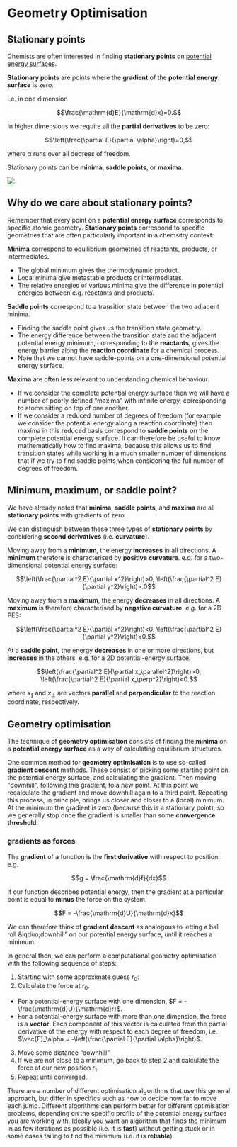 # Geometry Optimisation

## Stationary points

Chemists are often interested in finding **stationary points** on [potential energy surfaces](potential_energy_surfaces.md).

**Stationary points** are points where the **gradient** of the **potential energy surface** is zero.

i.e. in one dimension

$$\frac{\mathrm{d}E}{\mathrm{d}x}=0.$$

In higher dimensions we require all the **partial derivatives** to be zero:

$$\left(\frac{\partial E}{\partial \alpha}\right)=0,$$ 

where $\alpha$ runs over all degrees of freedom.

Stationary points can be **minima**, **saddle points**, or **maxima**.

![](figures/stationary_points.png)

## Why do we care about stationary points?

Remember that every point on a **potential energy surface** corresponds to specific atomic geometry. **Stationary points** correspond to specific geometries that are often particularly important in a chemsitry context:

**Minima** correspond to equilibrium geometries of reactants, products, or intermediates.
- The global minimum gives the thermodynamic product.
- Local minima give metastable products or intermediates.
- The relative energies of various minima give the difference in potential energies between e.g. reactants and products.

**Saddle points** correspond to a transition state between the two adjacent minima.
- Finding the saddle point gives us the transition state geometry.
- The energy difference between the transition state and the adjacent potential energy minimum, corresponding to the **reactants**, gives the energy barrier along the **reaction coordinate** for a chemical process.
- Note that we cannot have saddle-points on a one-dimensional potential energy surface.

**Maxima** are often less relevant to understanding chemical behaviour.
- If we consider the complete potential energy surface then we will have a number of poorly defined &ldquo;maxima&rdquo; with infinite energy, corresponding to atoms sitting on top of one another.
- If we consider a reduced number of degrees of freedom (for example we consider the potential energy along a reaction coordinate) then maxima in this reduced basis correspond to **saddle points** on the complete potential energy surface. It can therefore be useful to know mathematically how to find maxima, because this allows us to find transition states while working in a much smaller number of dimensions that if we try to find saddle points when considering the full number of degrees of freedom.

## Minimum, maximum, or saddle point?

We have already noted that **minima**, **saddle points**, and **maxima** are all **stationary points** with gradients of zero.

We can distinguish between these three types of **stationary points** by considering **second derivatives** (i.e. **curvature**).

Moving away from a **minimum**, the energy **increases** in all directions. A **minimum** therefore is characterised by **positive curvature**. e.g. for a two-dimensional potential energy surface:

$$\left(\frac{\partial^2 E}{\partial x^2}\right)>0, \left(\frac{\partial^2 E}{\partial y^2}\right)>.0$$

Moving away from a **maximum**, the energy **decreases** in all directions. A **maximum** is therefore characterised by **negative curvature**. e.g.  for a 2D PES:

$$\left(\frac{\partial^2 E}{\partial x^2}\right)<0, \left(\frac{\partial^2 E}{\partial y^2}\right)<0.$$

At a **saddle point**, the energy **decreases** in one or more directions, but **increases** in the others. e.g. for a 2D potential-energy surface:

$$\left(\frac{\partial^2 E}{\partial x_\parallel^2}\right)>0, \left(\frac{\partial^2 E}{\partial x_\perp^2}\right)<0.$$

where $x_\parallel$ and $x_\perp$ are vectors **parallel** and **perpendicular** to the reaction coordinate, respectively.

## Geometry optimisation

The technique of **geometry optimisation** consists of finding the **minima** on a **potential energy surface** as a way of calculating equilibrium structures.

One common method for **geometry optimisation** is to use so-called **gradient descent** methods. These consist of picking some starting point on the potential energy surface, and calculating the gradient. Then moving "downhill", following this gradient, to a new point. At this point we recalculate the gradient and move downhill again to a third point. Repeating this process, in principle, brings us closer and closer to a (local) minimum. At the minimum the gradient is zero (because this is a stationary point), so we generally stop once the gradient is smaller than some **convergence threshold**.

### gradients as forces

The **gradient** of a function is the **first derivative** with respect to position. e.g. 

$$g = \frac{\mathrm{d}f}{dx}$$

If our function describes potential energy, then the gradient at a particular point is equal to **minus** the force on the system.

$$F = -\frac{\mathrm{d}U}{\mathrm{d}x}$$ 

We can therefore think of **gradient descent** as analogous to letting a ball roll &lqduo;downhill&rdquo; on our potential energy surface, until it reaches a minimum.

In general then, we can perform a computational geometry optimisation with the following sequence of steps:

1. Starting with some approximate guess $r_0$:
2. Calculate the force at $r_0$. 
  - For a potential-energy surface with one dimension, $F = -\frac{\mathrm{d}U}{\mathrm{d}r}$.
  - For a potential-energy surface with more than one dimension, the force is a **vector**. Each component of this vector is calculated from the partial derivative of the energy with respect to each degree of freedom, i.e. $\vec{F}_\alpha = -\left(\frac{\partial E}{\partial \alpha}\right)$.
3. Move some distance &ldquo;downhill&rdquo;.
4. If we are not close to a minimum, go back to step 2 and calculate the force at our new position $r_1$.
5. Repeat until converged.

There are a number of different optimisation algorithms that use this general approach, but differ in specifics such as how to decide how far to move each jump. Different algorithms can perform better for different optimisation problems, depending on the specific profile of the potential energy surface you are working with. Ideally you want an algorithm that finds the minimum in as few iterations as possible (i.e. it is **fast**) without getting stuck or in some cases failing to find the minimum (i.e. it is **reliable**).

